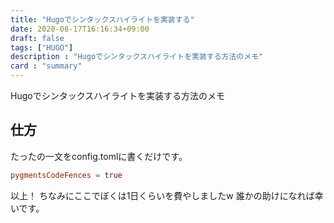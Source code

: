 ```yaml
---
title: "Hugoでシンタックスハイライトを実装する"
date: 2020-08-17T16:16:34+09:00
draft: false
tags: ["HUGO"]
description : "Hugoでシンタックスハイライトを実装する方法のメモ"
card : "summary"
---
```

Hugoでシンタックスハイライトを実装する方法のメモ
## 仕方
たったの一文をconfig.tomlに書くだけです。
```toml
pygmentsCodeFences = true
```
以上！
ちなみにここでぼくは1日くらいを費やしましたw
誰かの助けになれば幸いです。
